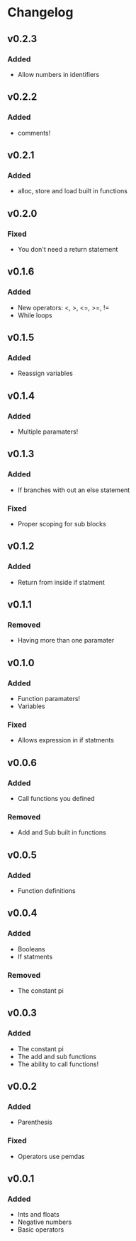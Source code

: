 # Changelog

## v0.2.3

### Added

- Allow numbers in identifiers

## v0.2.2

### Added

- comments!

## v0.2.1

### Added

- alloc, store and load built in functions

## v0.2.0

### Fixed

- You don't need a return statement

## v0.1.6

### Added

- New operators: <, >, <=, >=, !=
- While loops

## v0.1.5

### Added

- Reassign variables

## v0.1.4

### Added

- Multiple paramaters!

## v0.1.3

### Added

- If branches with out an else statement

### Fixed

- Proper scoping for sub blocks

## v0.1.2

### Added

- Return from inside if statment

## v0.1.1

### Removed

- Having more than one paramater

## v0.1.0

### Added

- Function paramaters!
- Variables

### Fixed

- Allows expression in if statments

## v0.0.6

### Added

- Call functions you defined

### Removed

- Add and Sub built in functions

## v0.0.5

### Added

- Function definitions

## v0.0.4

### Added

- Booleans
- If statments

### Removed

- The constant pi

## v0.0.3

### Added

- The constant pi
- The add and sub functions
- The ability to call functions!

## v0.0.2

### Added

- Parenthesis

### Fixed

- Operators use pemdas

## v0.0.1

### Added

- Ints and floats
- Negative numbers
- Basic operators
